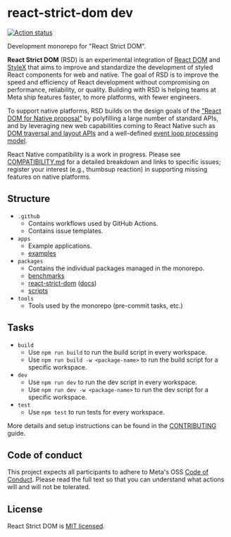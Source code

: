 # react-strict-dom dev

[![Action status](https://github.com/facebook/react-strict-dom/actions/workflows/tests.yml/badge.svg)](https://github.com/facebook/react-strict-dom/actions/workflows/tests.yml)

Development monorepo for "React Strict DOM".

**React Strict DOM** (RSD) is an experimental integration of [React DOM](https://react.dev/) and [StyleX](https://stylexjs.com/) that aims to improve and standardize the development of styled React components for web and native. The goal of RSD is to improve the speed and efficiency of React development without compromising on performance, reliability, or quality. Building with RSD is helping teams at Meta ship features faster, to more platforms, with fewer engineers.

To support native platforms, RSD builds on the design goals of the ["React DOM for Native proposal"](https://github.com/react-native-community/discussions-and-proposals/pull/496) by polyfilling a large number of standard APIs, and by leveraging new web capabilities coming to React Native such as [DOM traversal and layout APIs](https://github.com/react-native-community/discussions-and-proposals/pull/607) and a well-defined [event loop processing model](https://github.com/react-native-community/discussions-and-proposals/pull/744).

React Native compatibility is a work in progress. Please see [COMPATIBILITY.md](./packages/react-strict-dom/COMPATIBILITY.md) for a detailed breakdown and links to specific issues; register your interest (e.g., thumbsup reaction) in supporting missing features on native platforms.

## Structure

* `.github`
  * Contains workflows used by GitHub Actions.
  * Contains issue templates.
* `apps`
  * Example applications.
  * [examples](https://github.com/facebook/react-strict-dom/blob/main/apps/examples)
* `packages`
  * Contains the individual packages managed in the monorepo.
  * [benchmarks](https://github.com/facebook/react-strict-dom/blob/main/packages/benchmarks)
  * [react-strict-dom](https://github.com/facebook/react-strict-dom/blob/main/packages/react-strict-dom) ([docs](https://github.com/facebook/react-strict-dom/blob/main/packages/react-strict-dom/README.md))
  * [scripts](https://github.com/facebook/react-strict-dom/blob/main/packages/scripts)
* `tools`
  * Tools used by the monorepo (pre-commit tasks, etc.)

## Tasks

* `build`
  * Use `npm run build` to run the build script in every workspace.
  * Use `npm run build -w <package-name>` to run the build script for a specific workspace.
* `dev`
  * Use `npm run dev` to run the dev script in every workspace.
  * Use `npm run dev -w <package-name>` to run the dev script for a specific workspace.
* `test`
  * Use `npm test` to run tests for every workspace.

More details and setup instructions can be found in the [CONTRIBUTING][contributing] guide.

## Code of conduct

This project expects all participants to adhere to Meta's OSS [Code of Conduct][code-of-conduct]. Please read the full text so that you can understand what actions will and will not be tolerated.


[contributing]: https://github.com/facebook/react-strict-dom/blob/main/CONTRIBUTING.md
[code-of-conduct]: https://opensource.fb.com/code-of-conduct/

## License

React Strict DOM is [MIT licensed](./LICENSE).
